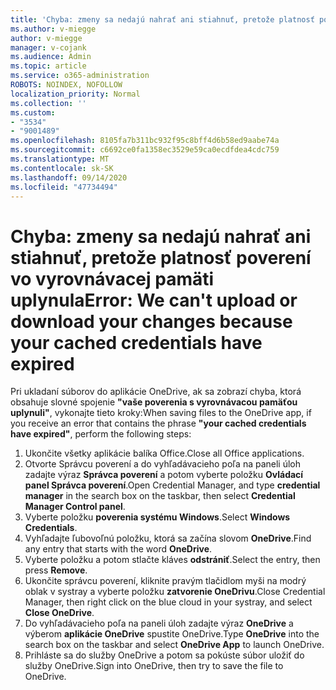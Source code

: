 ```yaml
---
title: 'Chyba: zmeny sa nedajú nahrať ani stiahnuť, pretože platnosť poverení vo vyrovnávacej pamäti uplynula'
ms.author: v-miegge
author: v-miegge
manager: v-cojank
ms.audience: Admin
ms.topic: article
ms.service: o365-administration
ROBOTS: NOINDEX, NOFOLLOW
localization_priority: Normal
ms.collection: ''
ms.custom:
- "3534"
- "9001489"
ms.openlocfilehash: 8105fa7b311bc932f95c8bff4d6b58ed9aabe74a
ms.sourcegitcommit: c6692ce0fa1358ec3529e59ca0ecdfdea4cdc759
ms.translationtype: MT
ms.contentlocale: sk-SK
ms.lasthandoff: 09/14/2020
ms.locfileid: "47734494"
---
```

# <a name="error-we-cant-upload-or-download-your-changes-because-your-cached-credentials-have-expired"></a><span data-ttu-id="cff77-102">Chyba: zmeny sa nedajú nahrať ani stiahnuť, pretože platnosť poverení vo vyrovnávacej pamäti uplynula</span><span class="sxs-lookup"><span data-stu-id="cff77-102">Error: We can't upload or download your changes because your cached credentials have expired</span></span>

<span data-ttu-id="cff77-103">Pri ukladaní súborov do aplikácie OneDrive, ak sa zobrazí chyba, ktorá obsahuje slovné spojenie **"vaše poverenia s vyrovnávacou pamäťou uplynuli"**, vykonajte tieto kroky:</span><span class="sxs-lookup"><span data-stu-id="cff77-103">When saving files to the OneDrive app, if you receive an error that contains the phrase **"your cached credentials have expired"**, perform the following steps:</span></span>

1. <span data-ttu-id="cff77-104">Ukončite všetky aplikácie balíka Office.</span><span class="sxs-lookup"><span data-stu-id="cff77-104">Close all Office applications.</span></span>
1. <span data-ttu-id="cff77-105">Otvorte Správcu poverení a do vyhľadávacieho poľa na paneli úloh zadajte výraz **Správca poverení** a potom vyberte položku **Ovládací panel Správca poverení**.</span><span class="sxs-lookup"><span data-stu-id="cff77-105">Open Credential Manager, and type **credential manager** in the search box on the taskbar, then select **Credential Manager Control panel**.</span></span>
1. <span data-ttu-id="cff77-106">Vyberte položku **poverenia systému Windows**.</span><span class="sxs-lookup"><span data-stu-id="cff77-106">Select **Windows Credentials**.</span></span>
1. <span data-ttu-id="cff77-107">Vyhľadajte ľubovoľnú položku, ktorá sa začína slovom **OneDrive**.</span><span class="sxs-lookup"><span data-stu-id="cff77-107">Find any entry that starts with the word **OneDrive**.</span></span>
1. <span data-ttu-id="cff77-108">Vyberte položku a potom stlačte kláves **odstrániť**.</span><span class="sxs-lookup"><span data-stu-id="cff77-108">Select the entry, then press **Remove**.</span></span>
1. <span data-ttu-id="cff77-109">Ukončite správcu poverení, kliknite pravým tlačidlom myši na modrý oblak v systray a vyberte položku **zatvorenie OneDrivu**.</span><span class="sxs-lookup"><span data-stu-id="cff77-109">Close Credential Manager, then right click on the blue cloud in your systray, and select **Close OneDrive**.</span></span>
1. <span data-ttu-id="cff77-110">Do vyhľadávacieho poľa na paneli úloh zadajte výraz **OneDrive** a výberom **aplikácie OneDrive** spustite OneDrive.</span><span class="sxs-lookup"><span data-stu-id="cff77-110">Type **OneDrive** into the search box on the taskbar and select **OneDrive App** to launch OneDrive.</span></span>
1. <span data-ttu-id="cff77-111">Prihláste sa do služby OneDrive a potom sa pokúste súbor uložiť do služby OneDrive.</span><span class="sxs-lookup"><span data-stu-id="cff77-111">Sign into OneDrive, then try to save the file to OneDrive.</span></span>
